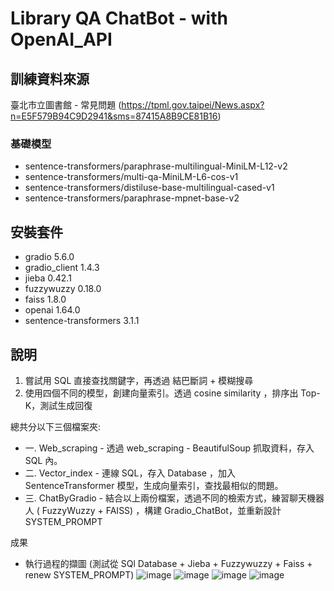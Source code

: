 #  Library QA ChatBot - with OpenAI_API

## 訓練資料來源
臺北市立圖書館 - 常見問題 (https://tpml.gov.taipei/News.aspx?n=E5F579B94C9D2941&sms=87415A8B9CE81B16)

### 基礎模型
- sentence-transformers/paraphrase-multilingual-MiniLM-L12-v2
- sentence-transformers/multi-qa-MiniLM-L6-cos-v1
- sentence-transformers/distiluse-base-multilingual-cased-v1
- sentence-transformers/paraphrase-mpnet-base-v2

## 安裝套件
* gradio 5.6.0
* gradio_client 1.4.3
* jieba 0.42.1
* fuzzywuzzy 0.18.0
* faiss 1.8.0
* openai 1.64.0
* sentence-transformers 3.1.1

## 說明
1. 嘗試用 SQL 直接查找關鍵字，再透過 結巴斷詞 + 模糊搜尋
2. 使用四個不同的模型，創建向量索引。透過 cosine similarity ，排序出 Top-K，測試生成回復
   
總共分以下三個檔案夾:
- 一. Web_scraping - 透過 web_scraping - BeautifulSoup 抓取資料，存入 SQL 內。
- 二. Vector_index - 連線 SQL，存入 Database ，加入 SentenceTransformer 模型，生成向量索引，查找最相似的問題。
- 三. ChatByGradio - 結合以上兩份檔案，透過不同的檢索方式，練習聊天機器人 ( FuzzyWuzzy + FAISS) ，構建 Gradio_ChatBot，並重新設計 SYSTEM_PROMPT

成果
- 執行過程的擷圖 (測試從 SQl Database + Jieba + Fuzzywuzzy + Faiss + renew SYSTEM_PROMPT) 
  ![image](https://github.com/user-attachments/assets/42a2ef09-f580-4c8a-8acf-57ce0ead1a3b)
  ![image](https://github.com/user-attachments/assets/6a86cff5-466a-4e8f-aea5-b6f05802b7ae)
  ![image](https://github.com/user-attachments/assets/87a7009d-4f03-459c-8748-809b89ceb445)
  ![image](https://github.com/user-attachments/assets/73767b56-fc45-4765-afc4-b053648ab0a5)



